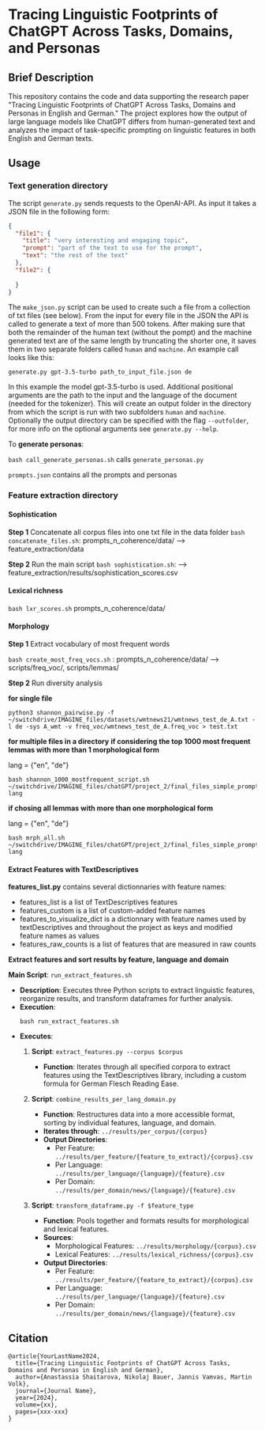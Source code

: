 # Tracing Linguistic Footprints of ChatGPT Across Tasks, Domains, and Personas

## Brief Description

This repository contains the code and data supporting the research paper "Tracing Linguistic Footprints of ChatGPT Across Tasks, Domains and Personas in English and German." The project explores how the output of large language models like ChatGPT differs from human-generated text and analyzes the impact of task-specific prompting on linguistic features in both English and German texts.

## Usage

### Text generation directory

The script `generate.py` sends requests to the OpenAI-API. As input it takes a JSON file in the following form:
```json
{
  "file1": {
    "title": "very interesting and engaging topic",
    "prompt": "part of the text to use for the prompt",
    "text": "the rest of the text"
  },
  "file2": {
    
  }
}
```
The `make_json.py` script can be used to create such a file from a collection of txt files (see below). 
From the input for every file in the JSON the API is called to generate a text of more than 500 tokens.
After making sure that both the remainder of the human text (without the pompt) and the machine generated text are of the same length
by truncating the shorter one, it saves them in two separate folders called `human` and `machine`.  An example call looks like this:

`generate.py gpt-3.5-turbo path_to_input_file.json de`

In this example the model gpt-3.5-turbo is used. Additional positional arguments are the path to the input and the language of the document (needed for the tokenizer).
This will create an output folder in the directory from which the script is run with two subfolders `human` and `machine`. Optionally the output directory can be specified
with the flag `--outfolder`, for more info on the optional arguments see `generate.py --help`.

To **generate personas**:

`bash call_generate_personas.sh` calls `generate_personas.py`

`prompts.json` contains all the prompts and personas

### Feature extraction directory

#### **Sophistication**

**Step 1** Concatenate all corpus files into one txt file in the data folder
`bash concatenate_files.sh`: prompts_n_coherence/data/  --> feature_extraction/data

**Step 2** Run the main script
`bash sophistication.sh`:  --> feature_extraction/results/sophistication_scores.csv


#### **Lexical richness**

`bash lxr_scores.sh` prompts_n_coherence/data/

#### **Morphology**

**Step 1** Extract vocabulary of most frequent words

`bash create_most_freq_vocs.sh` : prompts_n_coherence/data/ --> scripts/freq_voc/, scripts/lemmas/

**Step 2** Run diversity analysis

**for single file**

```
python3 shannon_pairwise.py -f ~/switchdrive/IMAGINE_files/datasets/wmtnews21/wmtnews_test_de_A.txt -l de -sys A_wmt -v freq_voc/wmtnews_test_de_A.freq_voc > test.txt
```

**for multiple files in a directory**
**if considering the top 1000 most frequent lemmas with more than 1 morphological form**

lang = {"en", "de"}

```
bash shannon_1000_mostfrequent_script.sh ~/switchdrive/IMAGINE_files/chatGPT/project_2/final_files_simple_prompt/{corpus} lang
```

**if chosing all lemmas with more than one morphological form**

lang = {"en", "de"}

```
bash mrph_all.sh ~/switchdrive/IMAGINE_files/chatGPT/project_2/final_files_simple_prompt/{corpus} lang
```


#### **Extract Features with TextDescriptives**

**features_list.py** contains several dictionnaries with feature names:

- features_list is a list of TextDescriptives features
- features_custom is a list of custom-added feature names
- features_to_visualize_dict is a dictionnary with feature names used by textDescriptives and throughout the project as keys and modified feature names as values
- features_raw_counts is a list of features that are measured in raw counts


**Extract features and sort results by feature, language and domain**

**Main Script**: `run_extract_features.sh`
   - **Description**: Executes three Python scripts to extract linguistic features, reorganize results, and transform dataframes for further analysis.
   - **Execution**: 
     ```
     bash run_extract_features.sh
     ```
  - **Executes**:
    1. **Script**: `extract_features.py --corpus $corpus`
        - **Function**: Iterates through all specified corpora to extract features using the TextDescriptives library, including a custom formula for German Flesch Reading Ease.

    2. **Script**: `combine_results_per_lang_domain.py`
        - **Function**: Restructures data into a more accessible format, sorting by individual features, language, and domain.
        - **Iterates through**: `../results/per_corpus/{corpus}`
        - **Output Directories**:
          - Per Feature: `../results/per_feature/{feature_to_extract}/{corpus}.csv`
          - Per Language: `../results/per_language/{language}/{feature}.csv`
          - Per Domain: `../results/per_domain/news/{language}/{feature}.csv`

    3. **Script**: `transform_dataframe.py -f $feature_type`
        - **Function**: Pools together and formats results for morphological and lexical features.
        - **Sources**:
          - Morphological Features: `../results/morphology/{corpus}.csv`
          - Lexical Features: `../results/lexical_richness/{corpus}.csv`
        - **Output Directories**:
          - Per Feature: `../results/per_feature/{feature_to_extract}/{corpus}.csv`
          - Per Language: `../results/per_language/{language}/{feature}.csv`
          - Per Domain: `../results/per_domain/news/{language}/{feature}.csv`


## Citation

```
@article{YourLastName2024,
  title={Tracing Linguistic Footprints of ChatGPT Across Tasks, Domains and Personas in English and German},
  author={Anastassia Shaitarova, Nikolaj Bauer, Jannis Vamvas, Martin Volk},
  journal={Journal Name},
  year={2024},
  volume={xx},
  pages={xxx-xxx}
}
```





